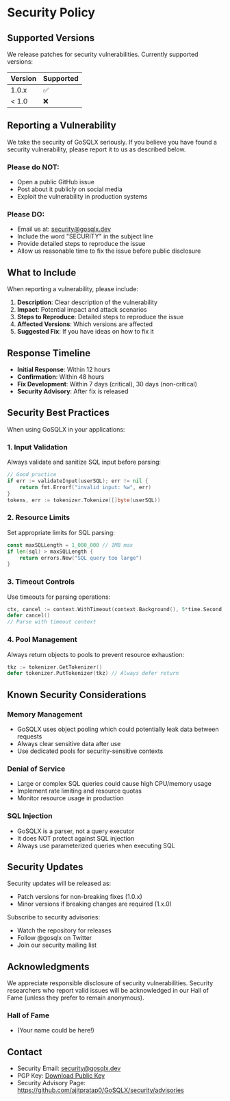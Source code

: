 # Security Policy

## Supported Versions

We release patches for security vulnerabilities. Currently supported versions:

| Version | Supported          |
| ------- | ------------------ |
| 1.0.x   | :white_check_mark: |
| < 1.0   | :x:                |

## Reporting a Vulnerability

We take the security of GoSQLX seriously. If you believe you have found a security vulnerability, please report it to us as described below.

### Please do NOT:
- Open a public GitHub issue
- Post about it publicly on social media
- Exploit the vulnerability in production systems

### Please DO:
- Email us at: security@gosqlx.dev
- Include the word "SECURITY" in the subject line
- Provide detailed steps to reproduce the issue
- Allow us reasonable time to fix the issue before public disclosure

## What to Include

When reporting a vulnerability, please include:

1. **Description**: Clear description of the vulnerability
2. **Impact**: Potential impact and attack scenarios
3. **Steps to Reproduce**: Detailed steps to reproduce the issue
4. **Affected Versions**: Which versions are affected
5. **Suggested Fix**: If you have ideas on how to fix it

## Response Timeline

- **Initial Response**: Within 12 hours
- **Confirmation**: Within 48 hours
- **Fix Development**: Within 7 days (critical), 30 days (non-critical)
- **Security Advisory**: After fix is released

## Security Best Practices

When using GoSQLX in your applications:

### 1. Input Validation
Always validate and sanitize SQL input before parsing:
```go
// Good practice
if err := validateInput(userSQL); err != nil {
    return fmt.Errorf("invalid input: %w", err)
}
tokens, err := tokenizer.Tokenize([]byte(userSQL))
```

### 2. Resource Limits
Set appropriate limits for SQL parsing:
```go
const maxSQLLength = 1_000_000 // 1MB max
if len(sql) > maxSQLLength {
    return errors.New("SQL query too large")
}
```

### 3. Timeout Controls
Use timeouts for parsing operations:
```go
ctx, cancel := context.WithTimeout(context.Background(), 5*time.Second)
defer cancel()
// Parse with timeout context
```

### 4. Pool Management
Always return objects to pools to prevent resource exhaustion:
```go
tkz := tokenizer.GetTokenizer()
defer tokenizer.PutTokenizer(tkz) // Always defer return
```

## Known Security Considerations

### Memory Management
- GoSQLX uses object pooling which could potentially leak data between requests
- Always clear sensitive data after use
- Use dedicated pools for security-sensitive contexts

### Denial of Service
- Large or complex SQL queries could cause high CPU/memory usage
- Implement rate limiting and resource quotas
- Monitor resource usage in production

### SQL Injection
- GoSQLX is a parser, not a query executor
- It does NOT protect against SQL injection
- Always use parameterized queries when executing SQL

## Security Updates

Security updates will be released as:
- Patch versions for non-breaking fixes (1.0.x)
- Minor versions if breaking changes are required (1.x.0)

Subscribe to security advisories:
- Watch the repository for releases
- Follow @gosqlx on Twitter
- Join our security mailing list

## Acknowledgments

We appreciate responsible disclosure of security vulnerabilities. Security researchers who report valid issues will be acknowledged in our Hall of Fame (unless they prefer to remain anonymous).

### Hall of Fame
- (Your name could be here!)

## Contact

- Security Email: security@gosqlx.dev
- PGP Key: [Download Public Key](https://gosqlx.dev/pgp-key.asc)
- Security Advisory Page: https://github.com/ajitpratap0/GoSQLX/security/advisories